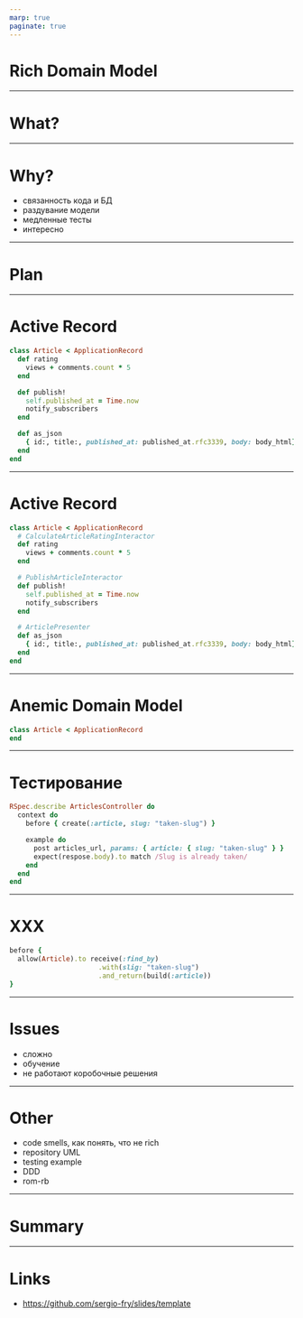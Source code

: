 ```yaml
---
marp: true
paginate: true
---
```


<!-- _paginate: skip -->

# Rich Domain Model

---

# What?

---

# Why?

* связанность кода и БД
* раздувание модели
* медленные тесты
* интересно

---

# Plan

---

# Active Record

```ruby
class Article < ApplicationRecord
  def rating
    views + comments.count * 5
  end

  def publish!
    self.published_at = Time.now
    notify_subscribers
  end

  def as_json
    { id:, title:, published_at: published_at.rfc3339, body: body_html}
  end
end
```

---

# Active Record

```ruby
class Article < ApplicationRecord
  # CalculateArticleRatingInteractor
  def rating
    views + comments.count * 5
  end

  # PublishArticleInteractor
  def publish!
    self.published_at = Time.now
    notify_subscribers
  end

  # ArticlePresenter
  def as_json
    { id:, title:, published_at: published_at.rfc3339, body: body_html}
  end
end
```

---

# Anemic Domain Model

```ruby
class Article < ApplicationRecord
end
```

---

# Тестирование

```ruby
RSpec.describe ArticlesController do 
  context do 
    before { create(:article, slug: "taken-slug") }

    example do 
      post articles_url, params: { article: { slug: "taken-slug" } }
      expect(respose.body).to match /Slug is already taken/
    end
  end
end
```

---

# XXX

```ruby
before {
  allow(Article).to receive(:find_by)
                      .with(slig: "taken-slug")
                      .and_return(build(:article))
}
```


---

# Issues

* сложно
* обучение
* не работают коробочные решения

---

# Other

* code smells, как понять, что не rich
* repository UML
* testing example
* DDD
* rom-rb

---

# Summary

---

# Links

* <https://github.com/sergio-fry/slides/template>

